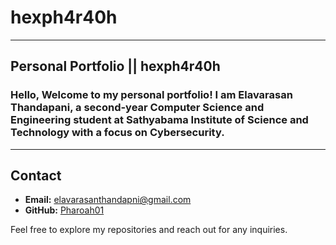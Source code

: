 # hexph4r40h

---

## Personal Portfolio || hexph4r40h


### Hello, Welcome to my personal portfolio! I am **Elavarasan Thandapani**, a second-year Computer Science and Engineering student at **Sathyabama Institute of Science and Technology** with a focus on **Cybersecurity**.


---

## Contact

- **Email:**
[elavarasanthandapni@gmail.com](mailto:elavarasanthandapni@gmail.com)
- **GitHub:** [Pharoah01](https://github.com/Pharoah01)

Feel free to explore my repositories and reach out for any inquiries.
